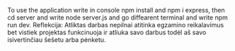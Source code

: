 To use the application write in console npm install and npm i express, then cd server and write node server.js and go diffearent terminal and write npm run dev.
Reflekcija: Atliktas darbas nepilnai atitinka egzamino reikalavimus bet vistiek projektas funkcinuoja ir atliuka savo darbus todėl aš savo isivertinčiau šešetu arba pėnketu.
